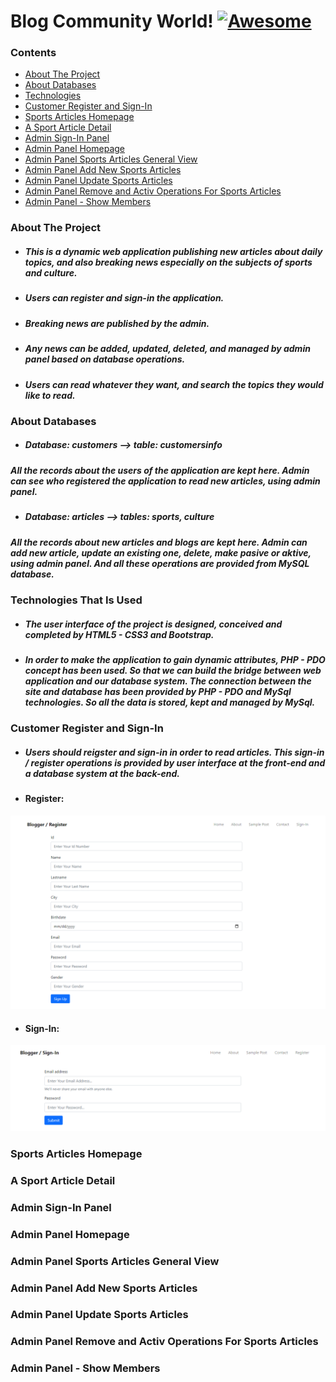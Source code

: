 # Blog Community World!  [![Awesome](https://cdn.rawgit.com/sindresorhus/awesome/d7305f38d29fed78fa85652e3a63e154dd8e8829/media/badge.svg)](https://github.com/sindresorhus/awesome) <a name="awesome-frontend-resources"></a>


### Contents
* [About The Project](#about)
* [About Databases](#databases)
* [Technologies](#technologies)
* [Customer Register and Sign-In](#register-sign-in)
* [Sports Articles Homepage](#sports-homepage)
* [A Sport Article Detail](#sports-detail)
* [Admin Sign-In Panel](#admin-sign-in)
* [Admin Panel Homepage](#admin-homepage)
* [Admin Panel Sports Articles General View](#admin-sports-general)
* [Admin Panel Add New Sports Articles](#admin-sports-add)
* [Admin Panel Update Sports Articles](#admin-sports-update)
* [Admin Panel Remove and Activ Operations For Sports Articles](#admin-asia-remove-activ)
* [Admin Panel - Show Members](#admin-members)

### About The Project <a name="about"></a>

- ##### This is a dynamic web application publishing new articles about daily topics, and also breaking news especially on the subjects of sports and culture.

- ##### Users can register and sign-in the application.

- ##### Breaking news are published by the admin.

- ##### Any news can be added, updated, deleted, and managed by admin panel based on database operations.

- ##### Users can read whatever they want, and search the topics they would like to read.

### About Databases <a name="databases"></a>
- ##### Database: customers --> table: customersinfo
##### All the records about the users of the application are kept here. Admin can see who registered the application to read new articles, using admin panel.

- ##### Database: articles --> tables: sports, culture
##### All the records about new articles and blogs are kept here. Admin can add new article, update an existing one, delete, make pasive or aktive, using admin panel. And all these operations are provided from MySQL database.


### Technologies That Is Used <a name="technologies"></a>

- ##### The user interface of the project is designed, conceived and completed by HTML5 - CSS3 and Bootstrap. 

- ##### In order to make the application to gain dynamic attributes, PHP - PDO concept has been used. So that we can build the bridge between web application and our database system. The connection between the site and database has been provided by PHP - PDO and MySql technologies. So all the data is stored, kept and managed by MySql.



### Customer Register and Sign-In <a name="register-sign-in"></a>
- ##### Users should reigster and sign-in in order to read articles. This sign-in / register operations is provided by user interface at the front-end and a database system at the back-end. 


- #### Register:

![pic](./assets/img-readme/register.png)

- #### Sign-In:

![pic](./assets/img-readme/sign-in.png)


### Sports Articles Homepage <a name="sports-homepage"></a>


### A Sport Article Detail <a name="sports-detail"></a>



### Admin Sign-In Panel <a name="admin-sign-in"></a>



### Admin Panel Homepage <a name="admin-homepage"></a>



### Admin Panel Sports Articles General View <a name="admin-sports-general"></a>



### Admin Panel Add New Sports Articles <a name="admin-sports-add"></a>


### Admin Panel Update Sports Articles <a name="admin-sports-update"></a>



### Admin Panel Remove and Activ Operations For Sports Articles <a name="admin-asia-remove-activ"></a>



### Admin Panel - Show Members <a name="admin-members"></a>